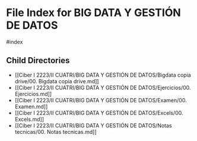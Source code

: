 # File Index for BIG DATA Y GESTIÓN DE DATOS
#index

## Child Directories

- [[Ciber I 2223/II CUATRI/BIG DATA Y GESTIÓN DE DATOS/Bigdata copia drive/00. Bigdata copia drive.md]]
- [[Ciber I 2223/II CUATRI/BIG DATA Y GESTIÓN DE DATOS/Ejercicios/00. Ejercicios.md]]
- [[Ciber I 2223/II CUATRI/BIG DATA Y GESTIÓN DE DATOS/Examen/00. Examen.md]]
- [[Ciber I 2223/II CUATRI/BIG DATA Y GESTIÓN DE DATOS/Excels/00. Excels.md]]
- [[Ciber I 2223/II CUATRI/BIG DATA Y GESTIÓN DE DATOS/Notas tecnicas/00. Notas tecnicas.md]]

